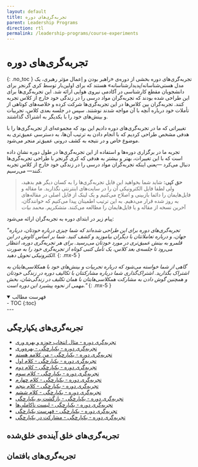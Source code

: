```yaml
---
layout: default
title: تجربه‌گری‌های دوره
parent: Leadership Programs
direction: rtl
permalink: /leadership-programs/course-experiments
---
```


# تجربه‌گری‌های دوره
{: .no_toc }
تجربه‌گری‌های دوره بخشی از دوره‌ی «راهبر بودن و اِعمال مؤثر رهبری، یک مدل هستی‌شناسانه/پدیدارشناسانه» هستند که برای اولین‌بار توسط کری گرنجر برای دانشجویان مقطع کارشناسی در آکادمی نیروی هوایی ارائه شد. این تجربه‌گری‌ها برای این طراحی شده بودند که تجربه‌گران مواد درسی را در زندگی خود خارج از کلاس تجربه کنند. تجربه‌گران بین کلاس‌ها در این تجربه‌گری‌ها شرکت کرده و خلاصه‌های کوتاهی از تأملات خود درباره آنچه با آن مواجه شدند نوشتند. سپس در جلسه بعدی کلاس، تجربیات و بینش‌های خود را با یکدیگر به اشتراک گذاشتند.

تغییراتی که ما در تجربه‌گری‌های دوره دادیم این بود که مجموعه‌ای از تجربه‌گری‌ها را با هدفی مشخص طراحی کردیم که با انجام دادن به ترتیب آن‌ها، به دسترسی عمیق‌تری به موضوع خاص و در نتیجه به کشف درونی عمیق‌تر منجر می‌شود.

تجربه ما در برگزاری دوره‌ها و استفاده از این تجربه‌گری‌ها در طول دوره نشان داده است که با این تغییرات، بهتر و بیشتر به هدفی که کری گرنجر با طراحی تجربه‌گری‌ها دنبال می‌کرد —یعنی اینکه تجربه‌گران مواد درسی را در زندگی خود خارج از کلاس تجربه کنند— می‌رسیم.

> **حق کپی:** شاید شما بخواهید این فایل‌ تجربه‌گری‌ها را به کسان دیگر هم بدهید، ولی لطفا فایل الکترونیکی آن را در سایت‌های اینترنتی نگذارید. ما مقاله و فایل‌‌هایمان را دائما بازبینی و اصلاح می‌کنیم و یک لینک از فایل اصلی در مقاله‌های به روز شده قرار می‌دهیم. به این ترتیب اطمینان پیدا می‌کنیم که خوانندگان، آخرین نسخه از مقاله و یا فایل‌هایمان را مطالعه می‌کنند. _متشکریم. محمد بیات_

پیام زیر در ابتدای دوره به تجربه‌گران ارائه می‌شود:

_"تجربه‌گری‌های دوره برای این طراحی شده‌اند که شما چیزی درباره خودتان، درباره جهان، و درباره تعاملاتتان با دیگران بیاموزید و کشف کنید. شما بر اساس کاوش در این قلمرو به بینش عمیق‌تری در مورد خودتان می‌رسید. برای هر تجربه‌گری دوره، انتظار می‌رود تا جلسه‌ی بعد کلاس، یک تأمل کتبی کوتاه از تجربه‌گری خود را به صورت الکترونیکی تحویل دهید._
{: .mx-5 }

_گاهی از شما خواسته می‌شود که درباره تجربیات و بینش‌های خود با همکلاسی‌هایتان به اشتراک بگذارید. اشتراک‌گذاری شما درباره مشارکتتان با تکالیف دوره در زندگی خودتان و همچنین گوش دادن به مشارکت همکلاسی‌هایتان با همان تکلیف در زندگی‌شان، بخش مهمی از نحوه پیشبرد این دوره است."_
{: .mx-5 }

<details open markdown="block">
  <summary>فهرست مطالب</summary>
  - TOC
  {:toc}
</details>
---

## تجربه‌گری‌های یکپارچگی

- [تجربه‌گری دوره - مثال انتخاب حوزه و بهره وری](assets/course-experiments/integrity/00_تجربه‌گری_دوره_مثال_انتخاب_حوزه_و_بهره_وری.pdf)
- [تجربه‌گری دوره - یکپارچگی - بهره‌وری](assets/course-experiments/integrity/01_تجربه‌گری_دوره_یکپارچگی_بهره‌وری.pdf)
- [تجربه‌گری دوره - یکپارچگی - من کلامم هستم](assets/course-experiments/integrity/02_تجربه‌گری_دوره_یکپارچگی_من_کلامم_هستم.pdf)
- [تجربه‌گری دوره - یکپارچگی - کلام اول](assets/course-experiments/integrity/03_تجربه‌گری_دوره_یکپارچگی_کلام_اول.pdf)
- [تجربه‌گری دوره - یکپارچگی - کلام دوم](assets/course-experiments/integrity/04_تجربه‌گری_دوره_یکپارچگی_کلام_دوم.pdf)
- [تجربه‌گری دوره - یکپارچگی - کلام سوم](assets/course-experiments/integrity/05_تجربه‌گری_دوره_یکپارچگی_کلام_سوم.pdf)
- [تجربه‌گری دوره - یکپارچگی - کلام چهارم](assets/course-experiments/integrity/06_تجربه‌گری_دوره_یکپارچگی_کلام_چهارم.pdf)
- [تجربه‌گری دوره - یکپارچگی - کلام پنجم](assets/course-experiments/integrity/07_تجربه‌گری_دوره_یکپارچگی_کلام_پنجم.pdf)
- [تجربه‌گری دوره - یکپارچگی - کلام ششم](assets/course-experiments/integrity/08_تجربه‌گری_دوره_یکپارچگی_کلام_ششم.pdf)
- [تجربه‌گری دوره - یکپارچگی - بازگشت به یکپارچگی](assets/course-experiments/integrity/09_تجربه‌گری_دوره_یکپارچگی_بازگشت_به_یکپارچگی.pdf)
- [تجربه‌گری دوره - یکپارچگی - لیست ناکاملی‌ها](assets/course-experiments/integrity/10_تجربه‌گری_دوره_یکپارچگی_لیست_ناکاملی‌ها.pdf)
- [تجربه‌گری دوره - یکپارچگی - فهرست یکپارچگی](assets/course-experiments/integrity/11_تجربه‌گری_دوره_یکپارچگی_فهرست_یکپارچگی.pdf)
- [تجربه‌گری دوره - یکپارچگی - مشارکت در یکپارچگی](assets/course-experiments/integrity/12_تجربه‌گری_دوره_یکپارچگی_مشارکت_در_یکپارچگی.pdf)

## تجربه‌گری‌های خلق آینده‌ی خلق‌شده

## تجربه‌گری‌های بافتمان

